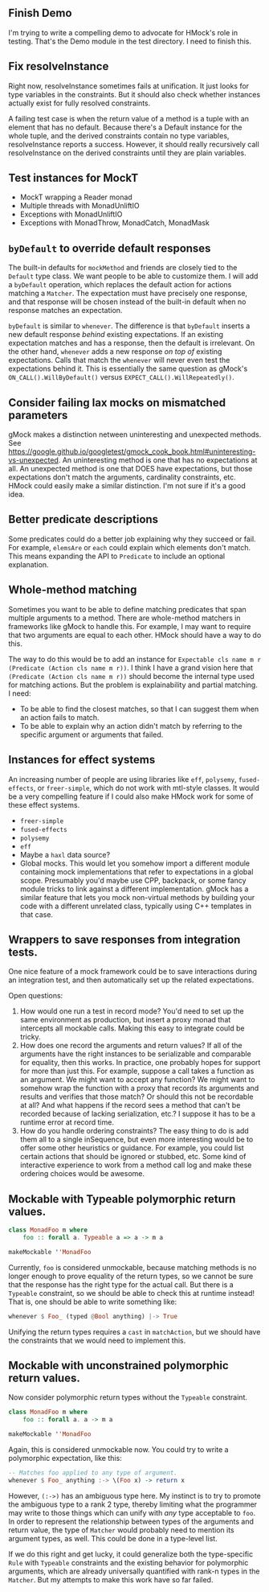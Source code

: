 ## Finish Demo

I'm trying to write a compelling demo to advocate for HMock's role in testing.
That's the Demo module in the test directory.  I need to finish this.

## Fix resolveInstance

Right now, resolveInstance sometimes fails at unification.  It just looks for
type variables in the constraints.  But it should also check whether instances
actually exist for fully resolved constraints.

A failing test case is when the return value of a method is a tuple with an
element that has no default.  Because there's a Default instance for the whole
tuple, and the derived constraints contain no type variables, resolveInstance
reports a success.  However, it should really recursively call resolveInstance
on the derived constraints until they are plain variables.

## Test instances for MockT

* MockT wrapping a Reader monad
* Multiple threads with MonadUnliftIO
* Exceptions with MonadUnliftIO
* Exceptions with MonadThrow, MonadCatch, MonadMask

## `byDefault` to override default responses

The built-in defaults for `mockMethod` and friends are closely tied to the
`Default` type class.  We want people to be able to customize them.  I will add
a `byDefault` operation, which replaces the default action for actions matching
a `Matcher`.  The expectation must have precisely one response, and that
response will be chosen instead of the built-in default when no response matches
an expectation.

`byDefault` is similar to `whenever`.  The difference is that `byDefault`
inserts a new default response *behind* existing expectations.  If an existing
expectation matches and has a response, then the default is irrelevant.  On the
other hand, `whenever` adds a new response *on top of* existing expectations.
Calls that match the `whenever` will never even test the expectations behind it.
This is essentially the same question as gMock's `ON_CALL().WillByDefault()`
versus `EXPECT_CALL().WillRepeatedly()`.

## Consider failing lax mocks on mismatched parameters

gMock makes a distinction netween uninteresting and unexpected methods.  See
https://google.github.io/googletest/gmock_cook_book.html#uninteresting-vs-unexpected.
An uninteresting method is one that has no expectations at all.  An unexpected
method is one that DOES have expectations, but those expectations don't match
the arguments, cardinality constraints, etc.  HMock could easily make a similar
distinction.  I'm not sure if it's a good idea.

## Better predicate descriptions

Some predicates could do a better job explaining why they succeed or fail.  For
example, `elemsAre` or `each` could explain which elements don't match.  This
means expanding the API to `Predicate` to include an optional explanation.

## Whole-method matching

Sometimes you want to be able to define matching predicates that span multiple
arguments to a method.  There are whole-method matchers in frameworks like gMock
to handle this.  For example, I may want to require that two arguments are equal
to each other.  HMock should have a way to do this.

The way to do this would be to add an instance for
`Expectable cls name m r (Predicate (Action cls name m r))`.  I think I have a
grand vision here that `(Predicate (Action cls name m r))` should become the
internal type used for matching actions.  But the problem is explainability and
partial matching.  I need:
* To be able to find the closest matches, so that I can suggest them when an
  action fails to match.
* To be able to explain why an action didn't match by referring to the specific
  argument or arguments that failed.

## Instances for effect systems

An increasing number of people are using libraries like `eff`, `polysemy`,
`fused-effects`, or `freer-simple`, which do not work with mtl-style classes.
It would be a very compelling feature if I could also make HMock work for some
of these effect systems.

* `freer-simple`
* `fused-effects`
* `polysemy`
* `eff`
* Maybe a `haxl` data source?
* Global mocks.  This would let you somehow import a different module containing
  mock implementations that refer to expectations in a global scope.  Presumably
  you'd maybe use CPP, backpack, or some fancy module tricks to link against a
  different implementation.  gMock has a similar feature that lets you mock
  non-virtual methods by building your code with a different unrelated class,
  typically using C++ templates in that case.

## Wrappers to save responses from integration tests.

One nice feature of a mock framework could be to save interactions during an
integration test, and then automatically set up the related expectations.

Open questions:

1. How would one run a test in record mode?  You'd need to set up the same
   environment as production, but insert a proxy monad that intercepts all
   mockable calls.  Making this easy to integrate could be tricky.
2. How does one record the arguments and return values?  If all of the arguments
   have the right instances to be serializable and comparable for equality, then
   this works.  In practice, one probably hopes for support for more than just
   this.  For example, suppose a call takes a function as an argument.  We might
   want to accept any function?  We might want to somehow wrap the function with
   a proxy that records its arguments and results and verifies that those match?
   Or should this not be recordable at all?  And what happens if the record sees
   a method that can't be recorded because of lacking serialization, etc.?  I
   suppose it has to be a runtime error at record time.
3. How do you handle ordering constraints?  The easy thing to do is add them all
   to a single inSequence, but even more interesting would be to offer some
   other heuristics or guidance.  For example, you could list certain actions
   that should be ignored or stubbed, etc.  Some kind of interactive experience
   to work from a method call log and make these ordering choices would be
   awesome.

## Mockable with Typeable polymorphic return values.

``` haskell
class MonadFoo m where
    foo :: forall a. Typeable a => a -> m a

makeMockable ''MonadFoo
```

Currently, `foo` is considered unmockable, because matching methods is no longer
enough to prove equality of the return types, so we cannot be sure that the
response has the right type for the actual call.  But there is a `Typeable`
constraint, so we should be able to check this at runtime instead!  That is, one
should be able to write something like:

``` haskell
whenever $ Foo_ (typed @Bool anything) |-> True
```

Unifying the return types requires a `cast` in `matchAction`, but we should have
the constraints that we would need to implement this.

## Mockable with unconstrained polymorphic return values.

Now consider polymorphic return types without the `Typeable` constraint.

``` haskell
class MonadFoo m where
    foo :: forall a. a -> m a

makeMockable ''MonadFoo
```

Again, this is considered unmockable now.  You could try to write a polymorphic
expectation, like this:

``` haskell
-- Matches foo applied to any type of argument.
whenever $ Foo_ anything :-> \(Foo x) -> return x
```

However, `(:->)` has an ambiguous type here.  My instinct is to try to promote
the ambiguous type to a rank 2 type, thereby limiting what the programmer may
write to those things which can unify with *any* type acceptable to `foo`.  In
order to represent the relationship between types of the arguments and return
value, the type of `Matcher` would probably need to mention its argument types,
as well.  This could be done in a type-level list.

If we do this right and get lucky, it could generalize both the type-specific
`Rule` with `Typeable` constraints and the existing behavior for polymorphic
arguments, which are already universally quantified with rank-n types in the
`Matcher`.  But my attempts to make this work have so far failed.
